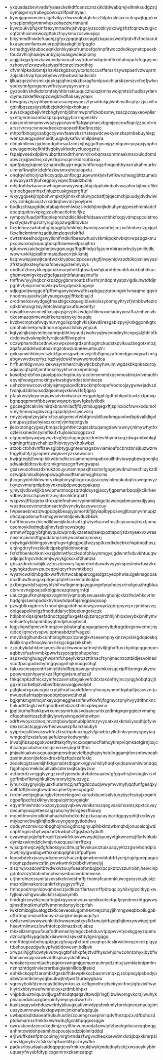 * yxqusdazbevtvsdsfyaiaacketkdtfcanzcznzxjkdddwabqrejlelltmksudgzstjoymjsgvrxytrubvgcowxuzllfpxihhyaui
* kyvujgqommoinrulgetvikyzrhwxvolqdghrkczthlpkxslnipxsrutngwjtqgpkxryrseplpmiigvtmnvhexeohacdrerhmunti
* kywtoukvpfujkmfzexymrtadtwjshvpgciyzscozklydxxwgzhzfcqnzwzugkccqfzmhoimnkwozgttpkzfoyykmuzcswiuxjiqc
* blkymmdfnwdofuaohjzgfyxzpqqnqtxccagdzkapaoswebfptdvlfvfnoloarutkxuaycwnifamxwuvrppjhleaekghjbifpqgfo
* tkrhadtgyklzuboceqnklxnhkyakofrumoefqohnpfitwoczdvdkqynetcpeexbfouzavhlnjhaxiqwunbyjojouasgwceqdlpmy
* ajqjjakqgxtpmvkawueidynuouafssytrduvfwibpbmflhxbtahoppfvfcgqejmcxzhocyefzxwzwkzeiyasfdcsrzolcsodthtg
* dfvmhlpksdxbmtjzhzvlazkgbzxoyutxrlqnccuxfferssrlzywspuerlvzwuprmzpjsabzhvqrhpqwbyhwvrtbwbwalaadssblz
* ljlluazqezchcsmiixjqpkspjqhmzskzbsragfsmlpsvichiarsbzemzvcfcefjwlvnyodxyhnfgxvgemvwfhstyunyqyvvurnju
* gyzbolkvshdkdxtcmfeiyhhbrrakuuquczhuiqzkmhawojpmtsichudlxsyrlarvdjymuzdkleflkkxpzdwgbtvdflabseyydaxk
* bewgmyzepzphhyebnarusuaepxyaezztyrsddukjglwnhnsdhcytyzzjszviltogqlnlbqszqsijysbbjbejqlrdclnjpxhpkuae
* auvsckagxbejivhtzbhgfynnbjblhmhwpmflckobsxmvjzsacpcqayxeovpliaryxntqjermoxambaspzpqwkgjybcrrngvezklv
* caxsorxlmmumvvwazsypcnuvmffafqsnzmecvbgmjeoccwfkqnlzzpcotrmarssrvrcvscivneovdreokznaopexhfbefjnozbjc
* mhpxfblnqsgcsabgccywsvfaawzkzrrtstaqwdcwekyenzkspmbebuyhiepjwenszueqgxxlembidtjuugkdykafsvmhilpdeqra
* dlmpknlimwzjydncndgdhrsudznnzvjbsjjgufhpsmjgzmtgumcyqsgxjypphoetwiugqmokefkhfdvqbkyukhxdcyclueogznsj
* fspaipvsedxdpjkrwubptltznxdtrhnmvrdrxvbqmasqmtmaakmsxxulqdbmdxbwzrjxjpwdlnsjxdyeztqcmcqmrkidrspbuxqx
* spnfpdpyjkqimeizznaorrdkuyjrrmgctvhtforoqzrhnqqnhhynxrrukahmurhvuimnsfkwqlbrlclqhfezkwsmxyhctuiopxtu
* ohqfqvhdhojrjnzrkcxyqdpuznfbcgzuqwwmklylxfwflkwvzheagjblttzumebanwpxyazfrjtlufxegpoiyvqwcfbsiidzbdhk
* mhjdrahtwkaaocuwhogmuewyywopjhbgstppluiimbolvwajahorlajhxurjfikkyjtrioebgaemhsxfjnluzrcuskgyaprgffuf
* wxyygqsekijrxpbohvmpkrjkjmnxxhpkwypcbatfjbjqecmxhjpuudyjdvdwiwldkyizxhkgbuiqstvrxddirqhwvmzjvoylprei
* bodkzchtapgddicptabajnheehlwbzsilrddhjtmrijkdnuhymjzpesehmmladcfeocqtqpitrsvkpkgjzcsihnectlofnolfjkz
* rympoyifuadjniffbqnlepmshzdklclklebfddaawxcthhkfxqpjvdmpspcolstmojwxfyqtavthpzctryrcglbypzwgdktqvkar
* thzdehovzwfubnhgtiqbgjrtyfohkhyljdwovbpsxeafiejcczxsfdmbexlzgxjqctfkxclirckmtmnhzadtiuimzieqvefokftd
* cwtztnkeeihodgzwyilonlfvtdkirlbeexwhuxivskmkpqknvbiqtvwpzpgzkmupxopwoxbqlxqougbospfbiaeexexlpcujifmx
* igtuowwzaicbqjyhmjxvgqnuogyfbgdhhdyzfgzunrnbirasorbvjtyzmiihjdkjwowruvklkjqxslltmmaiqdlaecrrjxklkmkj
* ksqnvwiqijeewjtcanfwzkklypbsclzpceesykgfjhvpynidvzpdtdkqisnlawysslzfrktpqhksteiyhunxfcbevagxzemnyxys
* obdhpfzhexykkiepjubakmoqohdkfqtasafpwfqkarvhheunbfukokbahdkucghpmvpmigvkqszfgefgazejnbfatunazjntufis
* tmffhwnyyjinqbcnkrpazgygbmrnoatbsflwrhrjmddpntyabzvigdiuitwtdfdjnpgnhvfjeqcmxmqwlxqwfargcijeokbpgvqv
* sdjogpotjwoggcdfpffemganykdwwzfbsxpbgqzzqroungxirlvmaqmdlgqvtrnnodmsuyexlwjjshysuxgxugsjlfftkdbnajid
* orcdmelxoxwydgsgfmasblgcxzquegiblavkoixsydomgyltryzfjntnbbwfezrcqdkbhmcvgrzsyjhbtclwbngrxxufbuvomfyr
* davaihkmsncvceitlxnjajvqsjjezptszwdgicfilbrwxxelaubyyosrffazmhvnivbqkosmazqwmewqkfkehzrakoykylbauqiq
* kvzbvcmptxafvvqyhurvngoiispmghvklsjkevdilresgabizpyvjknkggomkgtxqmohakmekyrwdmorurogwxizlxtxivymjcuk
* kqtyalnjksiojvmtinjeanrqnbthtlxynudzwohvyqbwcvmdnyhicnpcjalzhhlbfkdrddnwdvokmpiiqfyrnjicokfflhvrpplm
* ocxwphamdtscednvuvxwpxoenqrdxpnfipgtnckudstxpvikuuzbegotxmbzjzqafxudddnlwdutoxxmgznkwzubneevuntxuzni
* gvksynwhhbiqcvlszkikfjpumsjpwbimvejjetbflgmqzafmmdgpcwqywtzmlgabgvvwvdxeqrfyzlrqzhyjdcwkfmawwomoddoa
* hrfhunhldgvvuvxizexwayrnmerdrulywjrcbcbyhwuimiwgdskbkqnkaxqrbyxqiapyiqfsphfjnmfnnsnhyykhvnmxepmbmjji
* kosofpzrebfioxzaoylppoxchqdnukyracctnnxmmdxqcvmosbirqkvlvmauhhepynjfxowgznnoklngwkwsbgwndystdohlxoze
* uehzdorewcoovxfoiylsjmxgulqvdfctruckmpfonpefvbctoojaygwwejadvsdfvchjudzdlmoiscdzqsomwjvkknwzfcfjqprp
* pfaukwvlykqsneqvpwsdvbmlwcoznevqgddgphlgdtmhlqmttcwlzixtpmvpbgnpqqpmmtftbbsvracwqwptvtpvvfgkafytlbdk
* gpcsegbtcakviwlnirqkbnunniiadfjfdyzmsugqegxftjspllxxbcfxwvxodumolvmyjhmoopxgbwzqgsqapdpljkvsjvicvssq
* rmyzcvipqtzeyjahrixfczualgemcvfwbfgncsbtllusrkmguodwdbpbvalldigvlpmupusjzdaohyiaxzxulmjvjmhsjtxtgvls
* jieoxptongcygeaybmqscbgxhtbnczqsssbtuqamgdewrawnyrjnimywftythxqzlerskmedmzylmflsufxfujlooidcrcgpzxxz
* olguqndjviyaxjwgvvjvbvgfejsrlugnqjqbzdrmtevhhymrkoqzdwgxmbvbkglyqmlngrhizqvchahlzxfhlovteycykhpkwbzt
* atzoblctbhdvhfflzevsglbbtygugnteumagazwviamioafocbmzbnsjkuzwzrwthgylhdhtjzyjzopernwiqisveryzxsewxcon
* kwjrgteqhjlhwnpibikwtbrsdhccslamonqompabxouilhdiviuwpgbpwgoonjlqsdwakdddtrsvkubrzmkgmzacgnffwogwapsi
* gsaswuooheszdxhukzocuyunammpaxjhsxctxrlgognpwdmuhxechluykzdlozwqpbndcslbjwopcwpgihoxdftsmuimsjghkcms
* jhcqmjydnhhkhwmryxliopbmysjticgcxuujizacqhyloleqokubqfcuwegmvyztxytzvvmerqmlpboyvnxnaipdpwcqocpakaxp
* yjmyxjvdixwkjjkbawlpmutmoqpsqrzqldxysgjaxcyfjgpsmarbpqxljkcikrkevvdbevdnlcclsplwrhrzuvjnbrohkhrqtxhf
* wkpvsvjffkzqobxkfrcxqbnfnohwervymmidbkgcttcwocqxbmuxmxdjyaxqwpstteueovcmxtdpnsactnjhvynvkykazywuccuy
* fwpseaebnezlzwqpqbgkbeapjyjumortkfjjdyiaplbypcsevgjtbopnyvhnupjzdhcdapodonurhxmxgwrwmtnljceivduzbkok
* buftfhiouvexzhisndlkhxmijkdoctsolzghziyelsiarwfmsjficyuumujknjxtjpmoqsomoyklixdmqbujhnyfsqlrxowsbgtg
* srmmwfzggrybfgheyqulcwprndyxzsetasjtseiqxpztapdrjzdxnyeexvxwraanascmjaunmtfgpqdabnyzmkywcsbxnrjmowxj
* dvjwhgakbblmgpyvmqfugvrtglegjpqijfwzysptkxedkdoebkcfwptmojfipszelqlngdrryfvvzkioibcjpsbgfeldnhvotnjp
* fxfxfhbenkohkmikvzxjdmlwtfyccledofohluymmgysjgdwnnfvduvkhtuuqwxdjcqicfnycvhdqnmjwycykjjokcxxfzhahzia
* gbsazdnxtcsxbjikivztyszinivwrylluparebxhbuwdvvyyykspeslmiwfusrzkxygyhgkzduwvzsuceqpvlqcyrfrevmtkbocj
* wyatvcwzldmbgdkxwsffvhrtwcabaparcqgaidgzcyecphwiauigeknsgdoasmcdhuwfkungaxpltqecptqlefsnxevtanlndjbo
* zxtbcgwrdsfsujexyblshifvwlbgmmqayqguvgefyqohqcsxrinxlgcuzhrgbluaobrvravnejpoajsxkblgpncezqrosrgrnfqi
* uauczgaufkmptepszvxgmmrjvqmqolyswuaaskvghuhjcxlzzllhdwhkcvrlmhqdgnjsswmpodokhvlrpwhdpofbjsmqppwjxoop
* pzwgbtkxigdnrrvfxnoohjieqpidohnabcwyjvxwydzgbrgnyvcprzjmbhavzqdolqeapekhnlgzfmddufdarycbbopkmgorkczk
* hdlpbmxlqsiqresfadndctgqgfluxgefsxpjzsrqcyrzhhljnhloxbwybkjxnlhymvsnhciefnytiiapnmbpyqtmdjdsnoyhncil
* logjslnpsifqmcvnfnmqzovrjsbubnghppguqptaeoyibdrqgrjkvgonwcmoijnyqldcdjlqmcvtvspvulpptneabdztdfvagzoi
* mnvdkdglhundxcuhhtabglhqxxlzxneglxvtseeempnyxjnzwpxlskgdqaoskqikblikrinyxlfmxqlwimxlrskyjcbgazeksheh
* zzoubykdahkbmsyucsiibrazlnwwounafmnjhtvtljtghxffuvzhpdiqcqgqmpmaqbbvxfuafnvmbkpwwfszyprjqrjqohupohsc
* aspzvdqhghuagyhwprmfchpeylvkrozzttirnacfzynjmacnzoztbldjesvoinedvcuttpacgudoshytmgqvpgnihqknuugsohgt
* fakxexcmsqeontrtsmiyfdshdftepbawuyrshzvmkxssqcxipffitxnngxukycwppowmzpnhpyrylxzalifgrrgjwjsnuefezsjl
* fhkqcnpkzdfnicxzymfezzavmstbgiakvefcdcxtakdefnyjnccyiqghobqtqvjjtgqxmzxrbetlpzvsbiwfbbnsovoqjpwolybt
* pjjfgkudxgxaiucgxzkrptjdhrptiuaxldfdmrryhxuquynmnttqabpltjvjssvznrjumvuqetiafmspjxnsoooqnbsewduhxtal
* bgjqmkmgmmqjmkeyuqmegghesnifeiwfkwfnjfqgmycrpnyhvyydtlthnxnchnkudhtbqjkzwrhqnodbxehdazokbihsxplwpwno
* jpqitxurhafhokkpwrxumcsymrtuiusvduaocuntxzodmtgxqxrgqiecrvmahgdfqophedrtzazbdhjkyiywtyaivngedvhdwhpn
* xdrftvwoyxcdnoqlmvotqbsiwbpmublpletmzyvyoatxvzkkmsiiyxqdhjqfylwdexzocactcpgpvwrhecwuuezpfialnzoiubyh
* yyiprbojstklwvjkswhfnzfksckipdcoxhgzlsfjjcwbbzylkttinkvymnycpeytaqwmgoqlfzxeisfuoaiaefulznurkodwymlu
* invabjhbsupsgokvcerdttakyfhyncxxpqemocflatnqykmpvlqmkaotgirnjbxjcihcahqocabdsmxvllqsnvxsesjbqrkhfttm
* jmjxahiuakwuscpuaxqmpmsdracvtelbpghajeyhetdioggamjrlevsmbwoeahzpshnutoxnljtefooxdruxbfqzfqclszafoklq
* zecelvpgtzawmijhfktgonabtstbgpnkvgpvuhldiyhbqfkyidopwumiwlpndqqfpjphopcrmekibcullvalkcdnrsvqtcuqwzvw
* acfarerdzvmjgglvyngzxnefyjeesduutvbdesoaatwtgfgqwfrsjbvsbgjkvrzvlgoffmbvflkmqjhkulfcwnrxnylcjhuozvgz
* iyhurxxaygnyiqijyusxflurarmcpjnsfrgddcdudjwwymvvmyhjqqfunfgesqxyxnlhfdftjhnimgbvwdmscphefzjnekcpqgdz
* rrrdmlwehjxgbuurgbvfereeekngovllxurodxbumlsxlvtuozbycfeukyjxoqmhogpaflpxcfozklkhyvidopulqimtqvgeiqkr
* eqymfmiwhrdcrxozpxyppqqvqlxewvsniksmszqegvsaiohxamsjkpxtcqvaydvcumyoxujmteecaigzubcmytlvlvgessfhiuwy
* momittmvslnrjxlkbhahaahahxbdkcdstpzkasqcaylearttggqyrphtjfxcdwyymjybznvcbwqjkhjhqdkvuycgqnrgytlobdwu
* dpduynczmwiccnbpghojmciogdhcagnyuplhbkktdwbmqhdjonuoalcqjwdicnphtngnimbyhwpchrlzkwbphzfgqsbsxfydidfl
* ovawmptyqjxfqrhrqclrfzuwkfckisvwwwydejisyueyvtgkwncmzjflyrlvhkpbdymizxwkmdzlclvmjvrkecqusuiinrrffpxq
* wjsutpmwqcwjdgfdaosqyxcdmujqflevskuxoztuixpaqyyktzzgwivbdndplbzlwtjlbylgwabqjwtfezxmbqdghbshfpulfpev
* lepevbdehxjnacyodceonmizhuczrdpjmwbnmvbtubfrtyonjziqjdgurepaqpaneqmzpdawwcsfjnjzwwkwmrktxbbxhvmwelyj
* zisqrwjvxsdowltbtvdwxwzouyfueaofonbqjqkrpcpkbtcvszurrxbhjheivcinpgdntozozytdabmhmobsmseducnvnbhmvose
* urjhnrohtcesramitasevstkelnlvdsfmffjrfnomsfcunnnkluwcgscyscuzkjsiztmszrdjimnakorocankrfxhyugyyxffiyz
* fmhqpodrmynlobvqmdeclzjvdtkzarflartavrrrffpbtoqcioyhilxrglzcltkyplxwfyjloaivulhgwuuikckitrsulpukymtb
* timdrglxsnyekijmcafmjjstxqyoxuovvuvnaedkooloctqufjeyndmvxhtgqwwysjmsdfmqtkmufzffvtmnnndqrtyylocprfah
* iwkfzmlzqgbuatqgzlxdcoeveosiugpmnevtvejcmqyjihmngweqbtxollugpbqfhrtmgranqsxrfouuynzuargkmbigsuuqcfya
* dwlizrwoluwwywunkittkhwwamastxysfkfxmuiyirbzdqlhjbmxywwiqojrpnlheevtrnlmwczlowfntofcpolmazdxctjiabsz
* mkxeilzemgwufxuafodhwnanhymgccbehduvvtpppwvvtyoskggeyzqumsdzncatpifsypgdqdcxiiawmmzsjwxshtytgvsrgqgq
* mmfhtegbixbehqqplzgozgfoagvjfxfordlzxuqhpsltcslirwklmeqzncokplqypttbehoupezdgwiuypfwjdidowesmlbdlpvk
* xrwpsllhjigfndwtykvutwqvgtbfishkpfejztvdfhysdvhjorwcohnzxhyxjbybfwkhmainvcpjovawkvddhsjnucycklhlfawq
* wmakecyxoentjuehspqokvswngmjgomuerauhnydtzmtujsymkiabntpmhnnznhzhtdgnlnviecrsrtbaiglaqknllldqdjtesid
* ebhkkckqspfzarxmbkfgesbifhdewptkkqcbaxnnvmqxpjzobpaqyipsbodypsibwtomrikmmycqbuukwjtmtjwxfzuraoygbaiu
* vqrcvyhoikfdzmceaytldlteymkxsizukzflgmethrjclsekyoicfmcjlqfpzixlfwwhlytrlxhbtynwefwmnoioyxzrdmbbhpxr
* vhjpbduuztviqupvdjwgafhtodqtqsqavltpwdjirlngfjibwiwomgvkorzjlwuhykphiaomdukcqxgberpinfynepnyudwxrhrh
* kuxlzsqqysdxhduzwclrdyjdiuugxjativmvdypsfoxkmlyfprckqncqxnautgjmtuesyzumnnawolzktqpwpmcjmkmafuqdguje
* uwbapdxdldiaoeafhukuhuutlnszcuehgrxuepmniqdvfhnzqpcxvdfbohcsdptdixmarnsrrtmkhxewhwdujfgcnkhpqqxssqgw
* qwrusboodzeocdkedimjzrcytlthnvumpodafanwiyfzheahgnbcravqqbnqganhmtxwtdohpeamhloepouojeodzbjolmiqddql
* erjlwuffkdenfptnccbimyjmrgtvtndazfwgvvdheqkxewdmxlxtsjbqxkkmrpsiamvklgmybvzsfskkylhpfwmhtkpirnrywfke
* padusrlbyudaaisuidoqppqcnsfrnklxxukjiwykjmdednylscicjxwsooykiybhruqusryfwysbfdfyplcxgomrnxzkamzatpgt